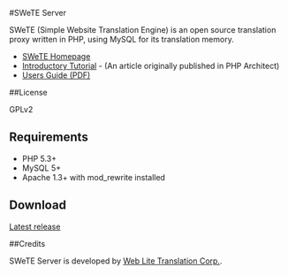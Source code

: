 #SWeTE Server

SWeTE (Simple Website Translation Engine) is an open source translation proxy written in PHP, using MySQL for its translation memory.

* [SWeTE Homepage](http://swete.weblite.ca)
* [Introductory Tutorial](docs/phparch_article/page.markdown) - (An article originally published in PHP Architect)
* [Users Guide (PDF)](docs/swete-manual.pdf?raw=true)

##License

GPLv2

## Requirements

* PHP 5.3+
* MySQL 5+
* Apache 1.3+ with mod_rewrite installed

## Download

[Latest release](https://github.com/shannah/swete/releases/latest)

##Credits

SWeTE Server is developed by [Web Lite Translation Corp.](http://translate.weblite.ca). 